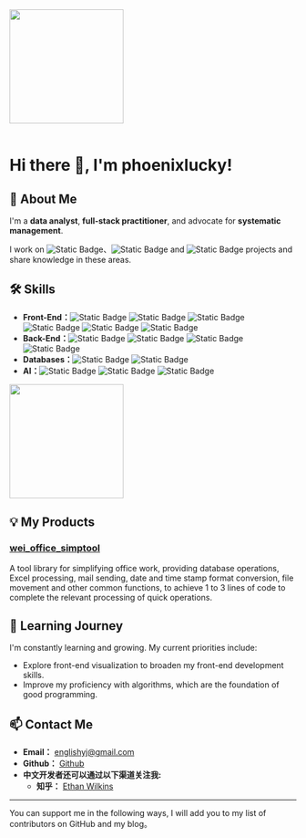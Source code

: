 <div style="overflow:hidden" class="phoenixlucky">

<a href="https://github.com/phoenixlucky/phoenixlucky" style="max-width:50%;" >
  <img height="200" align="center" src="https://github-readme-stats.vercel.app/api?username=phoenixlucky&count_private=true&theme=radical" />
</a>


</div>

<br/>

# Hi there 👋, I'm phoenixlucky!

## 🚀 About Me
I'm a **data analyst**, **full-stack practitioner**, and advocate for **systematic management**.

I work on ![Static Badge](https://img.shields.io/badge/-Mysql-FFDD55?style=flat&logo=Mysql&logoColor=white)、![Static Badge](https://img.shields.io/badge/-JavaScript-FFAA85?style=flat&logo=JavaScript&logoColor=white) and ![Static Badge](https://img.shields.io/badge/-Python-A8E6CF?style=flat&logo=Python&logoColor=white) projects and share knowledge in these areas.

## 🛠 Skills
- **Front-End：**![Static Badge](https://img.shields.io/badge/-Next.js-60ACFC?style=flat&logo=Next.js&logoColor=white) ![Static Badge](https://img.shields.io/badge/-streamlit-32D3EB?style=flat&logo=streamlit&logoColor=white) ![Static Badge](https://img.shields.io/badge/-Html-5BC49F?style=flat&logo=Html&logoColor=white) ![Static Badge](https://img.shields.io/badge/-Excel-FEB64D?style=flat&logo=Excel&logoColor=white) ![Static Badge](https://img.shields.io/badge/-CSS-FF7C7C?style=flat&logo=CSS&logoColor=white) ![Static Badge](https://img.shields.io/badge/-JavaScript-9287E7?style=flat&logo=JavaScript&logoColor=white)
- **Back-End：**![Static Badge](https://img.shields.io/badge/-Python-9287E7?style=flat&logo=Python&logoColor=white) ![Static Badge](https://img.shields.io/badge/-VBA-FFDD55?style=flat&logo=VBA&logoColor=white) ![Static Badge](https://img.shields.io/badge/-JAVA-FFAA85?style=flat&logo=JAVA&logoColor=white) ![Static Badge](https://img.shields.io/badge/-BAT-A8E6CF?style=flat&logo=BAT&logoColor=white)
- **Databases：**![Static Badge](https://img.shields.io/badge/-Mysql-81C784?style=flat&logo=Mysql&logoColor=white) ![Static Badge](https://img.shields.io/badge/-mangoDB-4DD0E1?style=flat&logo=mangoDB&logoColor=white)
- **AI：**![Static Badge](https://img.shields.io/badge/-LLaMA.Alpaca.3-A8E6CF?style=flat&logo=LLaMA.Alpaca.3&logoColor=white) ![Static Badge](https://img.shields.io/badge/-chatGPT.4o-DCE775?style=flat&logo=chatGPT.4o&logoColor=white) ![Static Badge](https://img.shields.io/badge/-Llama.3.1-FF8A65?style=flat&logo=Llama.3.1&logoColor=white)

<a href="https://github.com/phoenixlucky/phoenixlucky" style="max-width:50%;" >
  <img height="200" align="center" src="https://github-readme-stats-one-mu-82.vercel.app/api/top-langs/?username=phoenixlucky&layout=compact&langs_count=8">
</a>

## 💡 My Products
### [wei_office_simptool](https://github.com/phoenixlucky/wei_office_simptool)
A tool library for simplifying office work, providing database operations, Excel processing, mail sending, date and time stamp format conversion, file movement and other common functions, to achieve 1 to 3 lines of code to complete the relevant processing of quick operations.

## 🌱 Learning Journey
I'm constantly learning and growing. My current priorities include:
- Explore front-end visualization to broaden my front-end development skills.
- Improve my proficiency with algorithms, which are the foundation of good programming.

## 📫 Contact Me
- **Email：** [englishyj@gmail.com](englishyj@gmail.com)
- **Github：** [Github](https://github.com/phoenixlucky)  
- **中文开发者还可以通过以下渠道关注我:**
  - **知乎：** [Ethan Wilkins](https://www.zhihu.com/people/wei-jia-6)

---

You can support me in the following ways, I will add you to my list of contributors on GitHub and my blog。

